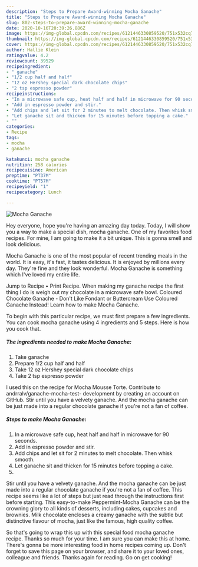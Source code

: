```yaml
---
description: "Steps to Prepare Award-winning Mocha Ganache"
title: "Steps to Prepare Award-winning Mocha Ganache"
slug: 802-steps-to-prepare-award-winning-mocha-ganache
date: 2020-10-16T20:39:26.886Z
image: https://img-global.cpcdn.com/recipes/6121446330859520/751x532cq70/mocha-ganache-recipe-main-photo.jpg
thumbnail: https://img-global.cpcdn.com/recipes/6121446330859520/751x532cq70/mocha-ganache-recipe-main-photo.jpg
cover: https://img-global.cpcdn.com/recipes/6121446330859520/751x532cq70/mocha-ganache-recipe-main-photo.jpg
author: Hallie Klein
ratingvalue: 4.2
reviewcount: 39529
recipeingredient:
- " ganache"
- "1/2 cup half and half"
- "12 oz Hershey special dark chocolate chips"
- "2 tsp espresso powder"
recipeinstructions:
- "In a microwave safe cup, heat half and half in microwave for 90 seconds."
- "Add in espresso powder and stir."
- "Add chips and let sit for 2 minutes to melt chocolate. Then whisk smooth."
- "Let ganache sit and thicken for 15 minutes before topping a cake."
- ""
categories:
- Recipe
tags:
- mocha
- ganache

katakunci: mocha ganache 
nutrition: 258 calories
recipecuisine: American
preptime: "PT37M"
cooktime: "PT57M"
recipeyield: "1"
recipecategory: Lunch

---
```



![Mocha Ganache](https://img-global.cpcdn.com/recipes/6121446330859520/751x532cq70/mocha-ganache-recipe-main-photo.jpg)

Hey everyone, hope you're having an amazing day today. Today, I will show you a way to make a special dish, mocha ganache. One of my favorites food recipes. For mine, I am going to make it a bit unique. This is gonna smell and look delicious.

Mocha Ganache is one of the most popular of recent trending meals in the world. It is easy, it's fast, it tastes delicious. It is enjoyed by millions every day. They're fine and they look wonderful. Mocha Ganache is something which I've loved my entire life.

Jump to Recipe • Print Recipe. When making my ganache recipe the first thing I do is weigh out my chocolate in a microwave safe bowl. Coloured Chocolate Ganache - Don&#39;t Like Fondant or Buttercream Use Coloured Ganache Instead! Learn how to make Mocha Ganache.


To begin with this particular recipe, we must first prepare a few ingredients. You can cook mocha ganache using 4 ingredients and 5 steps. Here is how you cook that.

<!--inarticleads1-->

##### The ingredients needed to make Mocha Ganache:

1. Take  ganache
1. Prepare 1/2 cup half and half
1. Take 12 oz Hershey special dark chocolate chips
1. Take 2 tsp espresso powder


I used this on the recipe for Mocha Mousse Torte. Contribute to andrralv/ganache-mocha-test- development by creating an account on GitHub. Stir until you have a velvety ganache. And the mocha ganache can be just made into a regular chocolate ganache if you&#39;re not a fan of coffee. 

<!--inarticleads2-->

##### Steps to make Mocha Ganache:

1. In a microwave safe cup, heat half and half in microwave for 90 seconds.
1. Add in espresso powder and stir.
1. Add chips and let sit for 2 minutes to melt chocolate. Then whisk smooth.
1. Let ganache sit and thicken for 15 minutes before topping a cake.
1. 


Stir until you have a velvety ganache. And the mocha ganache can be just made into a regular chocolate ganache if you&#39;re not a fan of coffee. This recipe seems like a lot of steps but just read through the instructions first before starting. This easy-to-make Peppermint-Mocha Ganache can be the crowning glory to all kinds of desserts, including cakes, cupcakes and brownies. Milk chocolate encloses a creamy ganache with the subtle but distinctive flavour of mocha, just like the famous, high quality coffee. 

So that's going to wrap this up with this special food mocha ganache recipe. Thanks so much for your time. I am sure you can make this at home. There's gonna be more interesting food in home recipes coming up. Don't forget to save this page on your browser, and share it to your loved ones, colleague and friends. Thanks again for reading. Go on get cooking!

